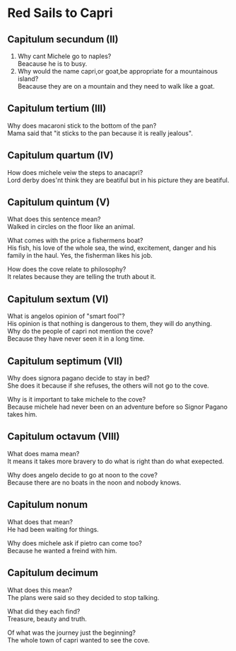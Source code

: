 # Red Sails to Capri
## Capitulum secundum (II)
1. Why cant Michele go to naples?  
Beacause he is to busy.
2. Why would the name capri,or goat,be appropriate for a mountainous island?  
Beacause they are on a mountain and they need to walk like a goat.  
## Capitulum tertium (III)
Why does macaroni stick to the bottom of the pan?  
Mama said that "it sticks to the pan because it is really jealous".  
##  Capitulum quartum (IV)
How does michele veiw the steps to anacapri?  
Lord derby does'nt think they are beatiful but in his picture they are beatiful.  
## Capitulum quintum (V)  
What does this sentence mean?  
Walked in circles on the floor like an animal.

What comes with the price a fishermens boat?  
His fish, his love of the whole sea, the wind, excitement, danger and his family in the haul. Yes, the fisherman likes his job.

How does the cove relate to philosophy?  
It relates because they are telling  the truth about it.  

## Capitulum sextum (VI)

What is angelos opinion of "smart fool"?  
His opinion is that nothing is dangerous to them, they will do anything.  
Why do the people of capri not mention the cove?  
Because they have never seen it in a long time.  

## Capitulum septimum  (VII)  

Why does signora pagano decide to stay in bed?  
She does it because if she refuses, the others will not go to the cove.

Why is it important to take michele to the cove?  
Because michele had never been on an adventure before so Signor Pagano  takes him.  
## Capitulum octavum  (VIII)  

What does mama mean?  
It means  it takes  more bravery to do what is right than do what exepected.  

Why does angelo decide to go at noon to the cove?  
Because there are no boats in the noon and nobody knows.   

## Capitulum nonum  

What does that mean?  
He had been waiting for things.  

Why does michele ask if pietro can come too?  
Because he wanted a freind with him.  
## Capitulum decimum  

What does this mean?  
The plans were said so they decided to stop talking.  

What did they each find?  
Treasure, beauty and truth.  

Of what was the journey just the beginning?  
The whole town of capri wanted to see the cove.